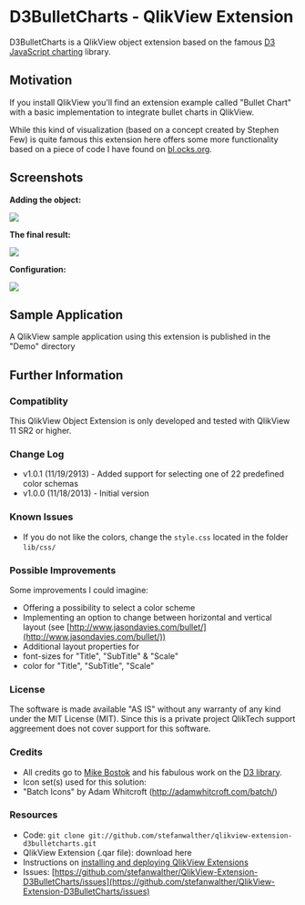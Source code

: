 D3BulletCharts - QlikView Extension
===

D3BulletCharts is a QlikView object extension based on the famous [D3 JavaScript charting](http://d3js.org/) library.


Motivation
---------------
If you install QlikView you'll find an extension example called "Bullet Chart" with a basic implementation to integrate bullet charts in QlikView.

While this kind of visualization (based on a concept created by Stephen Few) is quite famous this extension here offers some more functionality based on a piece of code I have found on [bl.ocks.org](http://bl.ocks.org/mbostock/4061961).

Screenshots
---------------

**Adding the object:**

![](https://raw.github.com/stefanwalther/QlikView-Extension-D3BulletCharts/master/Images/D3BulletCharts_ExtensionObject.png)


**The final result:**

![](https://raw.github.com/stefanwalther/QlikView-Extension-D3BulletCharts/master/Images/D3BulletCharts_Example.png)

**Configuration:**

![](https://raw.github.com/stefanwalther/QlikView-Extension-D3BulletCharts/master/Images/D3BulletCharts_Configuration.png)

Sample Application
---------------
A QlikView sample application using this extension is published in the "Demo" directory


## Further Information

### Compatiblity
This QlikView Object Extension is only developed and tested with QlikView 11 SR2 or higher.

### Change Log
* v1.0.1 (11/19/2913) - Added support for selecting one of 22 predefined color schemas
* v1.0.0 (11/18/2013) - Initial version

### Known Issues

- If you do not like the colors, change the `style.css` located in the folder `lib/css/`

### Possible Improvements
Some improvements I could imagine:

* Offering a possibility to select a color scheme
* Implementing an option to change between horizontal and vertical layout (see [http://www.jasondavies.com/bullet/](http://www.jasondavies.com/bullet/))
* Additional layout properties for
 * font-sizes for "Title", "SubTitle" & "Scale"
 * color for "Title", "SubTitle", "Scale" 


### License
The software is made available "AS IS" without any warranty of any kind under the MIT License (MIT).
Since this is a private project QlikTech support aggreement does not cover support for this software.

### Credits

* All credits go to [Mike Bostok](https://github.com/mbostock) and his fabulous work on the [D3 library](http://d3js.org).
* Icon set(s) used for this solution:
 * "Batch Icons" by Adam Whitcroft (http://adamwhitcroft.com/batch/)



### Resources

* Code: `git clone git://github.com/stefanwalther/qlikview-extension-d3bulletcharts.git`
* QlikView Extension (.qar file): download here
* Instructions on [installing and deploying QlikView Extensions](http://www.qlikblog.at/1597/qliktip-40-installingdeploying-qlikview-extensions/)
* Issues: [https://github.com/stefanwalther/QlikView-Extension-D3BulletCharts/issues](https://github.com/stefanwalther/QlikView-Extension-D3BulletCharts/issues)

